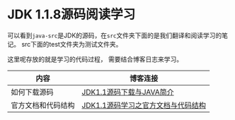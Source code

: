 # JDK 1.1.8源码阅读学习

可以看到`java-src`是JDK的源码，在`src`文件夹下面的是我们翻译和阅读学习的笔记。
src下面的test文件夹为测试文件夹。

这里呢存放的就是学习的代码过程，
需要结合博客日志来学习。

| 内容 | 博客连接|
|-----|------|
| 如何下载源码 |  [JDK1.1源码下载与JAVA简介](https://blog.csdn.net/WeiHao0240/article/details/123691563)| 
| 官方文档和代码结构 |  [JDK1.1源码学习之官方文档与代码结构](https://blog.csdn.net/WeiHao0240/article/details/123716220)| 